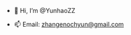 - 👋 Hi, I’m @YunhaoZZ
<!---
- 🌱 I'm a graduate with a Master's degree in Computer Science at University of Texas at Dallas (UTD)
--->
- 📫 Email: zhangenochyun@gmail.com

<!---
YunhaoZZ/YunhaoZZ is a ✨ special ✨ repository because its `README.md` (this file) appears on your GitHub profile.
You can click the Preview link to take a look at your changes.
--->
